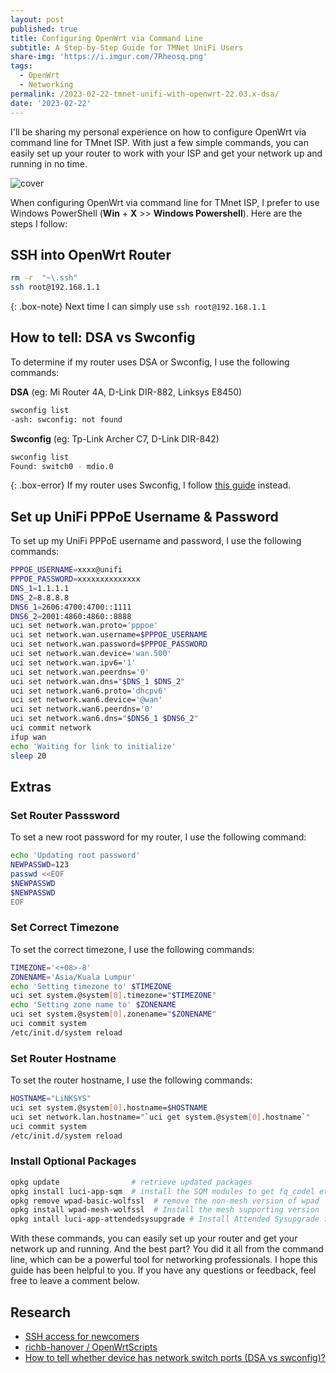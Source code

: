 ```yaml
---
layout: post
published: true
title: Configuring OpenWrt via Command Line
subtitle: A Step-by-Step Guide for TMNet UniFi Users
share-img: 'https://i.imgur.com/7Rheosq.png'
tags:
  - OpenWrt
  - Networking
permalink: /2023-02-22-tmnet-unifi-with-openwrt-22.03.x-dsa/
date: '2023-02-22'
---
```

I'll be sharing my personal experience on how to configure OpenWrt via command line for TMnet ISP. With just a few simple commands, you can easily set up your router to work with your ISP and get your network up and running in no time.

![cover](https://i.imgur.com/7Rheosq.png)

When configuring OpenWrt via command line for TMnet ISP, I prefer to use Windows PowerShell (**Win** + **X** >> **Windows Powershell**). Here are the steps I follow:

## SSH into OpenWrt Router

```bash
rm -r  "~\.ssh"
ssh root@192.168.1.1
```

{: .box-note} 
Next time I can simply use `ssh root@192.168.1.1`

## How to tell: DSA vs Swconfig

To determine if my router uses DSA or Swconfig, I use the following commands:

**DSA** (eg: Mi Router 4A, D-Link DIR-882, Linksys E8450)
```bash
swconfig list
-ash: swconfig: not found
```
**Swconfig** (eg: Tp-Link Archer C7, D-Link DIR-842)

```bash
swconfig list
Found: switch0 - mdio.0
```

{: .box-error} 
If my router uses Swconfig, I follow [this guide](https://gist.github.com/AzimsTech/0404429cc82f8b7c8e7373bde4db1bef) instead.

## Set up UniFi PPPoE Username & Password  

To set up my UniFi PPPoE username and password, I use the following commands:

```bash
PPPOE_USERNAME=xxxx@unifi
PPPOE_PASSWORD=xxxxxxxxxxxxxx
DNS_1=1.1.1.1
DNS_2=8.8.8.8
DNS6_1=2606:4700:4700::1111
DNS6_2=2001:4860:4860::8888
uci set network.wan.proto='pppoe'
uci set network.wan.username=$PPPOE_USERNAME
uci set network.wan.password=$PPPOE_PASSWORD
uci set network.wan.device='wan.500'
uci set network.wan.ipv6='1'
uci set network.wan.peerdns='0'
uci set network.wan.dns="$DNS_1 $DNS_2"
uci set network.wan6.proto='dhcpv6'
uci set network.wan6.device='@wan'
uci set network.wan6.peerdns='0'
uci set network.wan6.dns="$DNS6_1 $DNS6_2"
uci commit network
ifup wan
echo 'Waiting for link to initialize'
sleep 20
```

## Extras

### Set Router Passsword

To set a new root password for my router, I use the following command:

```bash
echo 'Updating root password'
NEWPASSWD=123
passwd <<EOF
$NEWPASSWD
$NEWPASSWD
EOF
```

### Set Correct Timezone 

To set the correct timezone, I use the following commands:

```bash
TIMEZONE='<+08>-8'
ZONENAME='Asia/Kuala Lumpur'
echo 'Setting timezone to' $TIMEZONE
uci set system.@system[0].timezone="$TIMEZONE"
echo 'Setting zone name to' $ZONENAME 
uci set system.@system[0].zonename="$ZONENAME"
uci commit system
/etc/init.d/system reload
```

### Set Router Hostname

To set the router hostname, I use the following commands:

```bash
HOSTNAME="LiNKSYS"
uci set system.@system[0].hostname=$HOSTNAME
uci set network.lan.hostname="`uci get system.@system[0].hostname`"
uci commit system
/etc/init.d/system reload
```

### Install Optional Packages

```bash
opkg update                # retrieve updated packages
opkg install luci-app-sqm  # install the SQM modules to get fq_codel etc
opkg remove wpad-basic-wolfssl  # remove the non-mesh version of wpad
opkg install wpad-mesh-wolfssl  # Install the mesh supporting version
opkg intall luci-app-attendedsysupgrade # Install Attended Sysupgrade for keeping firmware up-to-date
```

With these commands, you can easily set up your router and get your network up and running. And the best part? You did it all from the command line, which can be a powerful tool for networking professionals. I hope this guide has been helpful to you. If you have any questions or feedback, feel free to leave a comment below.

## Research

- [SSH access for newcomers
](https://openwrt.org/docs/guide-quick-start/sshadministration)
- [richb-hanover
/
OpenWrtScripts](https://github.com/richb-hanover/OpenWrtScripts#opkgscriptsh)
- [How to tell whether device has network switch ports (DSA vs swconfig)?](https://forum.openwrt.org/t/how-to-tell-whether-device-has-network-switch-ports-dsa-vs-swconfig/128721/11)
